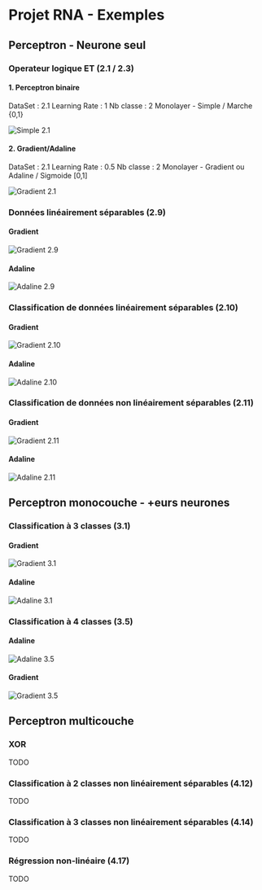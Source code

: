 # Projet RNA - Exemples

## Perceptron - Neurone seul

### Operateur logique ET (2.1 / 2.3)

#### 1. Perceptron binaire

DataSet : 2.1
Learning Rate : 1
Nb classe : 2
Monolayer - Simple / Marche {0,1}

![Simple 2.1](2-1simple.png)

#### 2. Gradient/Adaline

DataSet : 2.1
Learning Rate : 0.5
Nb classe : 2
Monolayer - Gradient ou Adaline / Sigmoide [0,1]

![Gradient 2.1](2-1gradient.png)

### Données linéairement séparables (2.9)

#### Gradient

![Gradient 2.9](2-9gradient.png)

#### Adaline

![Adaline 2.9](2-9adaline.png)

### Classification de données linéairement séparables (2.10)

#### Gradient

![Gradient 2.10](2-10gradient.png)

#### Adaline

![Adaline 2.10](2-10adaline.png)

### Classification de données non linéairement séparables (2.11)

#### Gradient

![Gradient 2.11](2-11gradient.png)

#### Adaline

![Adaline 2.11](2-11adaline.png)

## Perceptron monocouche - +eurs neurones

### Classification à 3 classes (3.1)

#### Gradient

![Gradient 3.1](3-1gradient.png)

#### Adaline

![Adaline 3.1](3-1adaline.png)

### Classification à 4 classes (3.5)

#### Adaline

![Adaline 3.5](3-5adaline.png)

#### Gradient

![Gradient 3.5](3-5gradient.png)

## Perceptron multicouche

### XOR 

TODO

### Classification à 2 classes non linéairement séparables  (4.12)

TODO

### Classification à 3 classes non linéairement séparables  (4.14)

TODO

### Régression non-linéaire (4.17)

TODO